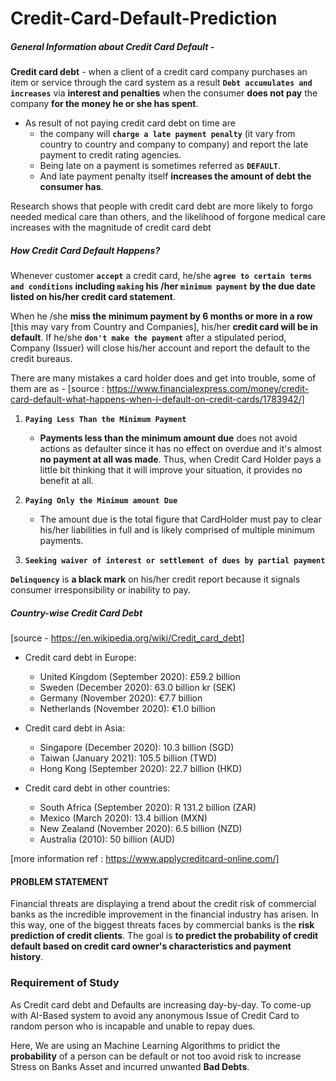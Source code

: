 # Credit-Card-Default-Prediction


##### **General Information about Credit Card Default -**


**Credit card debt** - when a client of a credit card company purchases an item or service through the card system as a result **`Debt accumulates and increases`** via **interest and penalties** when the consumer **does not pay** the company **for the money he or she has spent**.
   
   
   - As result of not paying credit card debt on time are 
       - the company will **`charge a late payment penalty`** (it vary from country to country and company to company) and report the late payment to credit rating agencies. 
       - Being late on a payment is sometimes referred as **`DEFAULT`**. 
       - And late payment penalty itself **increases the amount of debt the consumer has**.


Research shows that people with credit card debt are more likely to forgo needed medical care than others, and the likelihood of forgone medical care increases with the magnitude of credit card debt

##### **How Credit Card Default Happens?**

Whenever customer **`accept`** a credit card, he/she **`agree to certain terms and conditions` including `making` his /her `minimum payment` by the due date listed on his/her credit card statement**. 

When he /she **miss the minimum payment by 6 months or more in a row** [this may vary from Country and Companies], his/her **credit card will be in default**. If he/she **`don't make the payment`** after a stipulated period, Company (Issuer) will close his/her account and report the default to the credit bureaus. 


There are many mistakes a card holder does and get into trouble, some of them are as -
[source : https://www.financialexpress.com/money/credit-card-default-what-happens-when-i-default-on-credit-cards/1783942/]

 1. **`Paying Less Than the Minimum Payment`**
    - **Payments less than the minimum amount due** does not avoid actions as defaulter since it has no effect on overdue and it's almost **no payment at all was made**. Thus, when Credit Card Holder pays a little bit thinking that it will improve your situation, it provides no benefit at all.

 2. **`Paying Only the Minimum amount Due`**
    - The amount due is the total figure that CardHolder must pay to clear his/her liabilities in full and is likely comprised of multiple minimum payments.
    

 3. **`Seeking waiver of interest or settlement of dues by partial payment`**

**`Delinquency`** is **a black mark** on his/her credit report because it signals consumer irresponsibility or inability to pay.




##### **Country-wise Credit Card  Debt** 

[source - https://en.wikipedia.org/wiki/Credit_card_debt]

- Credit card debt in Europe:
    - United Kingdom (September 2020): £59.2 billion
    - Sweden (December 2020): 63.0 billion kr (SEK)
    - Germany (November 2020): €7.7 billion
    - Netherlands (November 2020): €1.0 billion


- Credit card debt in Asia:
    - Singapore (December 2020): 10.3 billion (SGD)
    - Taiwan (January 2021): 105.5 billion (TWD)
    - Hong Kong (September 2020): 22.7 billion (HKD)


- Credit card debt in other countries:
    - South Africa (September 2020): R 131.2 billion (ZAR)
    - Mexico (March 2020): 13.4 billion (MXN)
    - New Zealand (November 2020): 6.5 billion (NZD)
    - Australia (2010): 50 billion (AUD)


[more information ref : https://www.applycreditcard-online.com/]



#### PROBLEM STATEMENT

Financial threats are displaying a trend about the credit risk of commercial banks as the incredible improvement in the financial industry has arisen. In this way, one of the biggest threats faces by commercial banks is the **risk prediction of credit clients**. The goal is **to predict the probability of credit default based on credit card owner's characteristics and payment history**.


### Requirement of Study


As Credit card debt and Defaults are increasing day-by-day. To come-up with AI-Based system to avoid any anonymous Issue of Credit Card to random person who is incapable and unable to repay dues.


Here, We are using an Machine Learning Algorithms to pridict the **probability** of a person can be default or not too avoid risk to increase Stress on Banks Asset and incurred unwanted **Bad Debts**.
